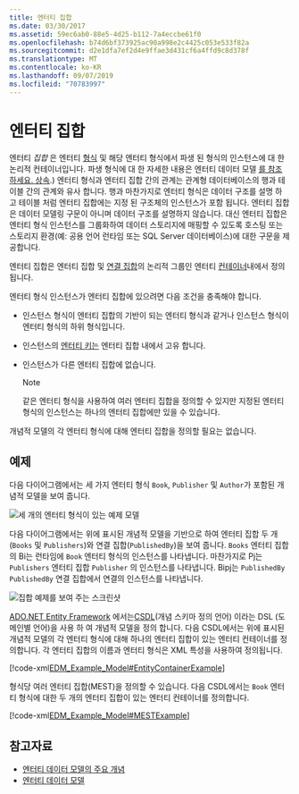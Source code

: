 ```yaml
---
title: 엔터티 집합
ms.date: 03/30/2017
ms.assetid: 59ec6ab0-88e5-4d25-b112-7a4eccbe61f0
ms.openlocfilehash: b74d6bf373925ac90a998e2c4425c053e533f82a
ms.sourcegitcommit: d2e1dfa7ef2d4e9ffae3d431cf6a4ffd9c8d378f
ms.translationtype: MT
ms.contentlocale: ko-KR
ms.lasthandoff: 09/07/2019
ms.locfileid: "70783997"
---
```

# <a name="entity-set"></a>엔터티 집합
엔터티 *집합* 은 엔터티 [형식](entity-type.md) 및 해당 엔터티 형식에서 파생 된 형식의 인스턴스에 대 한 논리적 컨테이너입니다. 파생 형식에 대 한 자세한 내용은 엔터티 데이터 모델 [를 참조 하세요. 상속](entity-data-model-inheritance.md).) 엔터티 형식과 엔터티 집합 간의 관계는 관계형 데이터베이스의 행과 테이블 간의 관계와 유사 합니다. 행과 마찬가지로 엔터티 형식은 데이터 구조를 설명 하 고 테이블 처럼 엔터티 집합에는 지정 된 구조체의 인스턴스가 포함 됩니다. 엔터티 집합은 데이터 모델링 구문이 아니며 데이터 구조를 설명하지 않습니다. 대신 엔터티 집합은 엔터티 형식 인스턴스를 그룹화하여 데이터 스토리지에 매핑할 수 있도록 호스팅 또는 스토리지 환경(예: 공용 언어 런타임 또는 SQL Server 데이터베이스)에 대한 구문을 제공합니다.  
  
 엔터티 집합은 엔터티 집합 및 [연결 집합](association-set.md)의 논리적 그룹인 엔터티 [컨테이너](entity-container.md)내에서 정의 됩니다.  
  
 엔터티 형식 인스턴스가 엔터티 집합에 있으려면 다음 조건을 충족해야 합니다.  
  
- 인스턴스 형식이 엔터티 집합의 기반이 되는 엔터티 형식과 같거나 인스턴스 형식이 엔터티 형식의 하위 형식입니다.  
  
- 인스턴스의 [엔터티 키는](entity-key.md) 엔터티 집합 내에서 고유 합니다.  
  
- 인스턴스가 다른 엔터티 집합에 없습니다.  
  
    > [!NOTE]
    > 같은 엔터티 형식을 사용하여 여러 엔터티 집합을 정의할 수 있지만 지정된 엔터티 형식의 인스턴스는 하나의 엔터티 집합에만 있을 수 있습니다.  
  
 개념적 모델의 각 엔터티 형식에 대해 엔터티 집합을 정의할 필요는 없습니다.  
  
## <a name="example"></a>예제  
 다음 다이어그램에서는 세 가지 엔터티 형식 `Book`, `Publisher` 및 `Author`가 포함된 개념적 모델을 보여 줍니다.  
  
 ![세 개의 엔터티 형식이 있는 예제 모델](./media/entity-set/example-model-three-entity-types.gif)  
  
 다음 다이어그램에서는 위에 표시된 개념적 모델을 기반으로 하여 엔터티 집합 두 개(`Books` 및 `Publishers`)와 연결 집합(`PublishedBy`)을 보여 줍니다. `Books` 엔터티 집합의 Bi는 런타임에 `Book` 엔터티 형식의 인스턴스를 나타냅니다. 마찬가지로 Pj는 `Publishers` 엔터티 집합 `Publisher` 의 인스턴스를 나타냅니다. Bipj는 `PublishedBy` `PublishedBy` 연결 집합에서 연결의 인스턴스를 나타냅니다.  
  
 ![집합 예제를 보여 주는 스크린샷](./media/entity-set/sets-example-association.gif)  
  
 [ADO.NET Entity Framework](./ef/index.md) 에서는[CSDL](./ef/language-reference/csdl-specification.md)(개념 스키마 정의 언어) 이라는 DSL (도메인별 언어)을 사용 하 여 개념적 모델을 정의 합니다. 다음 CSDL에서는 위에 표시된 개념적 모델의 각 엔터티 형식에 대해 하나의 엔터티 집합이 있는 엔터티 컨테이너를 정의합니다. 각 엔터티 집합의 이름과 엔터티 형식은 XML 특성을 사용하여 정의됩니다.  
  
 [!code-xml[EDM_Example_Model#EntityContainerExample](../../../../samples/snippets/xml/VS_Snippets_Data/edm_example_model/xml/books.edmx#entitycontainerexample)]  
  
 형식당 여러 엔터티 집합(MEST)을 정의할 수 있습니다. 다음 CSDL에서는 `Book` 엔터티 형식에 대한 두 개의 엔터티 집합이 있는 엔터티 컨테이너를 정의합니다.  
  
 [!code-xml[EDM_Example_Model#MESTExample](../../../../samples/snippets/xml/VS_Snippets_Data/edm_example_model/xml/books2.edmx#mestexample)]  
  
## <a name="see-also"></a>참고자료

- [엔터티 데이터 모델의 주요 개념](entity-data-model-key-concepts.md)
- [엔터티 데이터 모델](entity-data-model.md)
